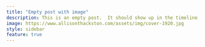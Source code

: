 ```yaml
---
title: "Empty post with image"
description: This is an empty post.  It should show up in the timeline, but not encourage click-throughs or expansions.
image: https://www.allisonthackston.com/assets/img/cover-1920.jpg
style: sidebar
feature: true
---
```

